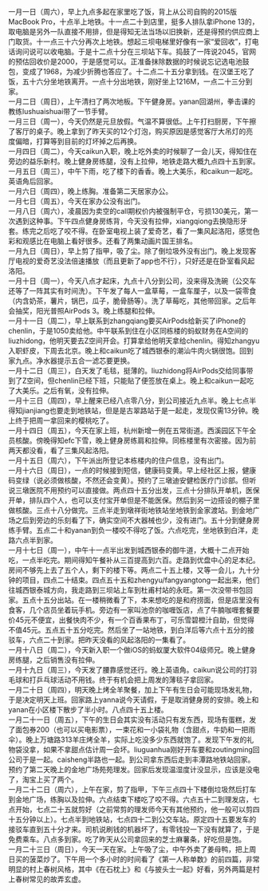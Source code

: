 一月一日（周六），早上九点多起在家里吃了饭，背上从公司自购的2015版MacBook Pro，十点半上地铁。十一点二十到店里，挺多人排队拿iPhone 13的，取电脑是另外一队直接不用排，但是得知无法当场以旧换新，还是得预约供应商上门取货。十一点三十六分再次上地铁。想起三坝电梯里好像有一家“爱回收”，打电话询问说可以收电脑。于是十二点十分在三坝站下车。捣鼓了一阵说2045，官网的预估回收价是2000，于是感觉可以。正准备抹除数据的时候说忘记选电池鼓包，变成了1968，为减少折腾也答应了。十二点二十五分拿到钱。在汉堡王吃了饭，五十六分坐地铁离开。一点十分出地铁，刚好坐上1216M，一点二十三分到家。</br>
一月二日（周日），上午清扫了两次地板。下午健身房。yanan回湖州，拳击课的教练lushuaishuai带了一节手臂。</br>
一月三日（周一），今天仍然是元旦放假。气温不算很低。上午打扫厨房，下午擦了客厅的桌子。晚上拿到了昨天买的12个灯泡，购买原因是感觉客厅大吊灯的亮度偏暗，打算等到目前的灯坏掉之后再换。</br>
一月四日（周二），今天caikun入职，晚上吃外卖的时候聊了一会儿天，得知住在旁边的益乐新村。晚上健身房练腿，没有上拉伸，地铁走路大概九点四十五到家。</br>
一月五日（周三），中午下雨，吃了楼下的香香。晚上大美乐，和caikun一起吃。英语角后回家。</br>
一月六日（周四），晚上练胸。准备第二天居家办公。</br>
一月七日（周五），今天在家办公没有出门。</br>
一月八日（周六），凌晨因为卖空的call期权价内被强制平仓，亏损130美元，第一次遇到这种事。下午四点健身房练背，今天没有拉伸，xiangqiong去换隐形牙套。练完之后吃了咬不得。在卧室电视上装了爱奇艺，看了一集风起洛阳，感觉色彩和观感比在电脑上看好很多。还看了两集动画片国王排名。</br>
一月九日（周日），早上剪了指甲，吸了尘。除了倒垃圾外没有出门。晚上发现客厅电视的爱奇艺没法倍速播放（而且更新了app也不行），只好还是在卧室看风起洛阳。</br>
一月十日（周一），今天八点才起床，九点十八分到公司，没来得及洗碗（公交车还等了一阵其实有时间洗）。下午发了每人一盒草莓，一盒车厘子，以及一袋零食（内含奶茶，薯片，锅巴，瓜子，脆骨肠等）。洗了草莓吃，其他带回家。之后年会抽奖，阳光普照AirPods 3。晚上练腿和拉伸。</br>
一月十一日（周二），早上联系到zhangqiang要买AirPods给新买了iPhone的chenlin，于是1050卖给他。中午联系到住在小区同栋楼的蚂蚁财务在A空间的liuzhidong，他明天要去Z空间开会。打算拿给他明天拿给chenlin。得知zhangyu入职虾皮，下周去北京。晚上和caikun吃了城西银泰的潮汕牛肉火锅很饱。回到家九点。净水器提示五合一滤芯要更换。</br>
一月十二日（周三），白天发了毛毯，挺薄的。liuzhidong将AirPods交给同事带到了Z空间，但chenlin已经下班，只能贴了便签放在桌上。晚上和caikun一起吃了大美乐。之后有氧，没有拉伸。</br>
一月十三日（周四），早上醒来已经八点零八分，到公司接近九点半。晚上七点半得知jianjiang也要走到地铁站，但是是古翠路站于是一起走，发现仅需13分钟。晚上终于把周一拿回来的樱桃吃了。</br>
一月十四日（周五），今天在家上班，杭州新增一例在五常街道。西溪园区下午全员核酸。傍晚得知efc下雪，晚上健身房练肩和拉伸。同栋楼里有次密接。因为前两天都没看，看了三集风起洛阳。</br>
一月十五日（周六），下午派出所登记本栋楼内的住户信息，没有出门。</br>
一月十六日（周日），一点的时候接到短信，健康码变黄。早上经社区上报，健康码变绿（说必须做核酸，不然还会变黄）。预约了三墩迪安健检医疗门诊部。但听说三墩医院不用预约可以直接做。两点四十五分出发，三点十分排队开单机，医保开单，排队四个人，也可以支付宝开单但是不能医保。然后到另一边搭设的棚子里做核酸。三点十八分做完。三点半走到墩祥街地铁站坐地铁到金家渡站。到金地广场之后到旁边的乐刻看了下，确实空间不大器械也少，没有进门。五十分到健身房练手臂。五点二十和yanan到负一楼咬不得吃了饭。六点吃完，坐地铁到白洋，走路六点半到家。</br>
一月十七日（周一），中午十一点半出发到城西银泰的御牛道，大概十二点开始吃，一点半吃完。期间得知午餐补从三百提高到六百。走路到优盘中心的足本纪。房间不够先上去了五个人，剩下的楼下等。两点二十五上楼，又等一会儿，九十分钟的项目，四点二十结束。四点五十五和zhengyu/fangyangtong一起出来，他们往城西银泰城方向，我走路到三坝站上车到杜甫村站的永旺。第一次没带书包回家。五点十五分出站。在一楼稍微看了下，本来想吃的是和府捞面，但是店里没有食客，几个店员坐着玩手机。旁边有一家叫池奈的咖喱饭店，点了牛腩咖喱套餐要价45元不便宜，出餐快肉不少，有一个百香果布丁，可乐雪碧橙汁自助，但觉得不值45元。五点五十五分吃完。然后坐了一站地铁，到白洋后等六点十五分的接驳车，六点二十到家。把昨天没看的风起洛阳的一集看了。</br>
一月十八日（周二），今天新入职一个做iOS的蚂蚁厦大软件04级师兄。晚上健身房练腿，之后销售没有拉伸。</br>
一月十九日（周三），今天发了腰靠感觉还行。晚上英语角。caikun说公司的打羽毛球和打乒乓球活动不用钱。终于有机会把上周发的薄毯子拿回家。</br>
一月二十日（周四），明天晚上烤全羊聚餐，加上下午有生日会可能现场发礼物，于是决定明天上班。回家路上yanna说今天请假，于是取消健身房的安排。晚上和yanan在小区楼下散步了半小时。八点四十五上楼。</br>
一月二十一日（周五），下午的生日会其实没有活动只有发东西，现场有蛋糕，发了面包券200（也可以买电影票），一束花和一小袋礼物（含甜点，牛奶和一把雨伞）。晚上万塘路313羊庄烤全羊，实际上吃没多少东西就饱了。发现下午发的礼物袋没拿，如果不拿甜点估计周一会坏。liuguanhua刚好开车要和zoutingming回公司于是一起。caisheng半路也一起。到公司拿东西后走到丰潭路地铁站回家。预约了第二天晚上的金地广场苑苑理发。回家后发现温湿度计没显示，应该是没电了，淘宝上买了两个。</br>
一月二十二日（周六），上午在家，剪了指甲，下午三点四十下楼倒垃圾然后打车到金地广场，练胸以及拉伸。六点结束下楼吃了咬不得。六点五十二到理发店，七点开始，七点二十五就剪好（之前常剪的理发师今天有其他预约，他一般可以剪四十五分钟以上）。七点半到地铁站，七点四十二到公交车站。原定四十五要发车的接驳车直到五十分才来。司机说刷钱的机器坏了，有零钱投一下没有就算了，于是免费乘车。八点多到家。吃了昨天从公司拿回来的芝士麻薯条，好吃但是饱。</br>
一月二十三日（周日），今天一天在家。上午吸了尘，中午外卖了姜母鸭，把上周日买的菠菜炒了。下午用一个多小时的时间看了《第一人称单数》的前四篇，非常明显的村上春树风格，其中《在石枕上》和《与披头士一起》好看，另外两篇是村上春树常见的故弄玄虚。</br>
